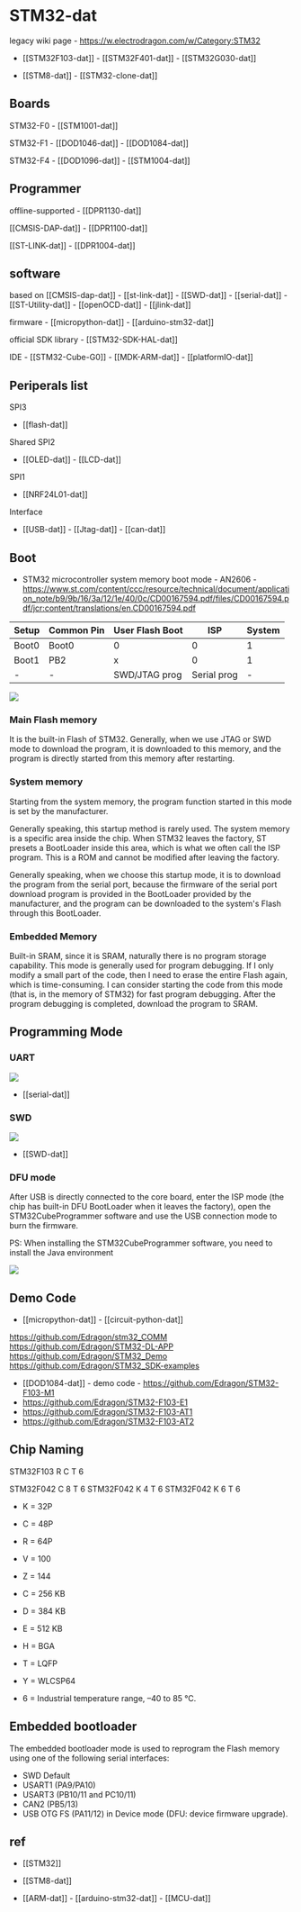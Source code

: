 
# STM32-dat

legacy wiki page - https://w.electrodragon.com/w/Category:STM32


- [[STM32F103-dat]] - [[STM32F401-dat]] - [[STM32G030-dat]]

- [[STM8-dat]] - [[STM32-clone-dat]]

## Boards 

STM32-F0 - [[STM1001-dat]]

STM32-F1 - [[DOD1046-dat]] - [[DOD1084-dat]]

STM32-F4 - [[DOD1096-dat]] - [[STM1004-dat]]

## Programmer 

offline-supported - [[DPR1130-dat]]

[[CMSIS-DAP-dat]] - [[DPR1100-dat]] 

[[ST-LINK-dat]] - [[DPR1004-dat]] 


## software 

based on [[CMSIS-dap-dat]] - [[st-link-dat]] - [[SWD-dat]] - [[serial-dat]] - [[ST-Utility-dat]] - [[openOCD-dat]] - [[jlink-dat]]

firmware - [[micropython-dat]] - [[arduino-stm32-dat]]

official SDK library - [[STM32-SDK-HAL-dat]]

IDE - [[STM32-Cube-G0]] - [[MDK-ARM-dat]] - [[platformIO-dat]]


## Periperals list 

SPI3
- [[flash-dat]] 

Shared SPI2 
-  [[OLED-dat]] - [[LCD-dat]] 

SPI1
- [[NRF24L01-dat]]

Interface 
- [[USB-dat]] - [[Jtag-dat]] - [[can-dat]]

## Boot 


* STM32 microcontroller system memory boot mode - AN2606 - https://www.st.com/content/ccc/resource/technical/document/application_note/b9/9b/16/3a/12/1e/40/0c/CD00167594.pdf/files/CD00167594.pdf/jcr:content/translations/en.CD00167594.pdf



| Setup | Common Pin | User Flash Boot | ISP         | System |
| ----- | ---------- | --------------- | ----------- | ------ |
| Boot0 | Boot0      | 0               | 0           | 1      |
| Boot1 | PB2        | x               | 0           | 1      |
| -     | -          | SWD/JTAG prog   | Serial prog | -      |

![](2024-07-03-14-37-57.png)


### Main Flash memory
It is the built-in Flash of STM32. Generally, when we use JTAG or SWD mode to download the program, it is downloaded to this memory, and the program is directly started from this memory after restarting.

### System memory
Starting from the system memory, the program function started in this mode is set by the manufacturer. 

Generally speaking, this startup method is rarely used. The system memory is a specific area inside the chip. When STM32 leaves the factory, ST presets a BootLoader inside this area, which is what we often call the ISP program. This is a ROM and cannot be modified after leaving the factory. 

Generally speaking, when we choose this startup mode, it is to download the program from the serial port, because the firmware of the serial port download program is provided in the BootLoader provided by the manufacturer, and the program can be downloaded to the system's Flash through this BootLoader.

### Embedded Memory
Built-in SRAM, since it is SRAM, naturally there is no program storage capability. This mode is generally used for program debugging. If I only modify a small part of the code, then I need to erase the entire Flash again, which is time-consuming. I can consider starting the code from this mode (that is, in the memory of STM32) for fast program debugging. After the program debugging is completed, download the program to SRAM.


## Programming Mode 

### UART 

![](2024-01-13-17-55-57.png)

- [[serial-dat]]

### SWD 

![](2024-01-13-17-56-21.png)

- [[SWD-dat]]

### DFU mode 

After USB is directly connected to the core board, enter the ISP mode (the chip has built-in DFU BootLoader when it leaves the factory), open the STM32CubeProgrammer software and use the USB connection mode to burn the firmware.

PS: When installing the STM32CubeProgrammer software, you need to install the Java environment

![](2024-10-08-17-31-52.png)




## Demo Code 


- [[micropython-dat]] - [[circuit-python-dat]]


https://github.com/Edragon/stm32_COMM
https://github.com/Edragon/STM32-DL-APP
https://github.com/Edragon/STM32_Demo
https://github.com/Edragon/STM32_SDK-examples

- [[DOD1084-dat]] - demo code - https://github.com/Edragon/STM32-F103-M1
- https://github.com/Edragon/STM32-F103-E1
- https://github.com/Edragon/STM32-F103-AT1
- https://github.com/Edragon/STM32-F103-AT2


## Chip Naming 

STM32F103 R C T 6 

STM32F042 C 8 T 6
STM32F042 K 4 T 6
STM32F042 K 6 T 6

- K = 32P
- C = 48P
- R = 64P 
- V = 100
- Z = 144


- C = 256 KB
- D = 384 KB
- E = 512 KB


- H = BGA
- T = LQFP
- Y = WLCSP64

- 6 = Industrial temperature range, –40 to 85 °C.


## Embedded bootloader

The embedded bootloader mode is used to reprogram the Flash memory using one of the following serial interfaces:
* SWD Default 
* USART1 (PA9/PA10)
* USART3 (PB10/11 and PC10/11)
* CAN2 (PB5/13)
* USB OTG FS (PA11/12) in Device mode (DFU: device firmware upgrade).




## ref 

- [[STM32]]

- [[STM8-dat]]

- [[ARM-dat]] - [[arduino-stm32-dat]] - [[MCU-dat]]